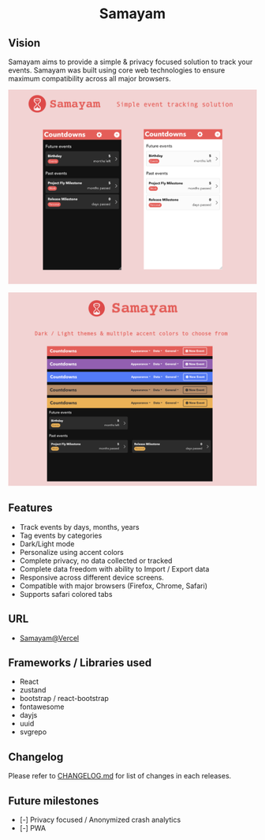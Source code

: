 <h1 align="center">
   Samayam
</h1>

## Vision
<p>Samayam aims to provide a simple & privacy focused solution to track your events. Samayam was built using core web technologies to ensure maximum compatibility across all major browsers.</p>

<p align="center">
  <img src="https://github.com/vvimjam/SamayamApp/blob/main/.github/ReadMe_Banner.png?raw=true" alt="banner_about" width="800"/>
</p>

<p align="center">
  <img src="https://github.com/vvimjam/SamayamApp/blob/main/.github/ReadMe_Banner2.png?raw=true" alt="banner_personalize" width="800"/>
</p>


## Features

- Track events by days, months, years
- Tag events by categories
- Dark/Light mode
- Personalize using accent colors
- Complete privacy, no data collected or tracked
- Complete data freedom with ability to Import / Export data
- Responsive across different device screens.
- Compatible with major browsers (Firefox, Chrome, Safari)
- Supports safari colored tabs

## URL
 - [Samayam@Vercel](https://samayam.vercel.app)

## Frameworks / Libraries used
<ul>
    <li>React</li>
    <li>zustand</li>
    <li>bootstrap / react-bootstrap</li>
    <li>fontawesome</li>
    <li>dayjs</li>
    <li>uuid</li>
    <li>svgrepo</li>
</ul>

## Changelog
Please refer to [CHANGELOG.md](https://github.com/vvimjam/SamayamApp/blob/main/CHANGELOG.md) for list of changes in each releases.

## Future milestones
- [-] Privacy focused / Anonymized crash analytics
- [-] PWA


